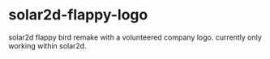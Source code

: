 # solar2d-flappy-logo
solar2d flappy bird remake with a volunteered company logo.
currently only working within solar2d.
